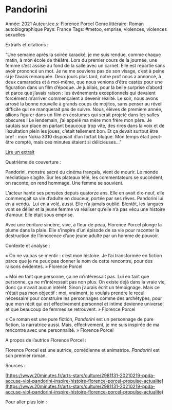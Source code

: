 # Pandorini

Année: 2021
Auteur.ice.s: Florence Porcel
Genre littéraire: Roman autobiographique
Pays: France
Tags: #metoo, emprise, violences, violences sexuelles

Extraits et citations : 

“Une semaine après la soirée karaoké, je me suis rendue, comme chaque matin, à mon école de théâtre. Lors du premier cours de la journée, une femme s’est assise au fond de la salle avec un carnet. Elle est repartie sans avoir prononcé un mot. Je ne me souviens pas de son visage, c’est à peine si je l’avais remarquée. Deux jours plus tard, notre prof nous a annoncé, à deux camarades et à moi-même, que nous venions d’être castés pour une figuration dans un film d’époque. Je jubilais, pour la belle surprise d’abord et parce que j’avais raison : les événements exceptionnels qui devaient forcément m’arriver commençaient à devenir réalité. Le soir, nous avons arrosé la bonne nouvelle à grands coups de mojitos, sans penser au réveil difficile qui ne manquerait pas de suivre. Nous, élèves de première année, allions figurer dans un film en costumes qui serait projeté dans les salles obscures ! Le lendemain, j’ai appelé ma mère mon frère mon père. Je sautais sur place en parlant beaucoup trop vite, des rires dans la voix et de l’exultation plein les joues, c’était tellement bon. Et ça devait surtout être bref : mon Nokia 3310 disposait d’un forfait bloqué. Mon temps était peut-être compté, mais ces minutes étaient si délicieuses…”

[Lire un extrait](https://www.liseuse-hachette.fr/file/156025?fullscreen=1#epubcfi(/6/2[html-cover-page]!/4/1:0)) 

Quatrième de couverture : 

Pandorini, monstre sacré du cinéma français, vient de mourir. Le monde médiatique s’agite. Sur les plateaux télé, les commentateurs se succèdent, on raconte, on rend hommage. Une femme se souvient.

L’acteur hante ses pensées depuis quatorze ans. Elle en avait dix-neuf, elle commençait sa vie d’adulte en douceur, portée par ses rêves. Pandorini lui en a vendu.  Lui en a volé, aussi. Elle n’a jamais oublié. Bientôt, les langues vont se délier et la jeune femme va réaliser qu’elle n’a pas vécu une histoire d’amour. Elle était sous emprise.

Avec une écriture sincère, vive, à fleur de peau, Florence Porcel plonge la plume dans la plaie. Elle s’inspire d’un épisode de sa vie pour raconter la destruction de l’innocence d’une jeune adulte par un homme de pouvoir.

Contexte et analyse :

« On ne va pas se mentir : c’est mon histoire. Je l’ai transformée en fiction parce que je ne peux pas donner le nom de cette rencontre, pour des raisons évidentes. » Florence Porcel

« Moi en tant que personne, ça ne m’intéressait pas. Lui en tant que personne, ça ne m’intéressait pas non plus. On existe déjà dans la vraie vie, donc ça n’avait aucun intérêt. Sinon j’aurais écrit un témoignage. Mais ce n’était pas mon objectif : moi, vraiment, je voulais prendre le recul nécessaire pour construire les personnages comme des archétypes, pour que mon récit qui est effectivement personnel et intime devienne universel et que beaucoup de femmes se retrouvent. » Florence Porcel

« Ce roman est une pure fiction, *Pandorini* est un personnage de pure fiction, la narratrice aussi. Mais, effectivement, je me suis inspirée de ma rencontre avec une personnalité. » Florence Porcel

 

A propos de l’autrice Florence Porcel : 

Florence Porcel est une autrice, comédienne et animatrice. *Pandorini* est son premier roman.

Sources : 

[https://www.20minutes.fr/arts-stars/culture/2981131-20210219-ppda-accuse-viol-pandorini-inspire-histoire-florence-porcel-propulse-actualite](https://www.20minutes.fr/arts-stars/culture/2981131-20210219-ppda-accuse-viol-pandorini-inspire-histoire-florence-porcel-propulse-actualite)

Pour aller plus loin :